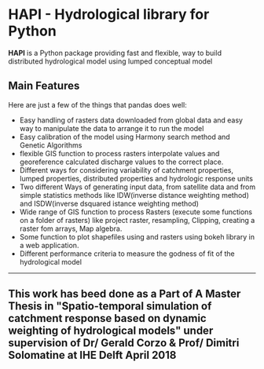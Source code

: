 HAPI - Hydrological library for Python
=====================================================================
**HAPI** is a Python package providing fast and flexible, way to build distributed
hydrological model using lumped conceptual model 

Main Features
-------------
Here are just a few of the things that pandas does well:
  - Easy handling of rasters data downloaded from global data and easy way to
    manipulate the data to arrange it to run the model
  - Easy calibration of the model using Harmony search method and Genetic Algorithms
  - flexible GIS function to process rasters interpolate values and georeference 
    calculated discharge values to the correct place.
  - Different ways for considering variability of catchment properties, lumped properties,
    distributed properties and hydrologic response units
  - Two different Ways of generating input data, from satellite data and from simple statistics
    methods like IDW(inverse distance weighting method) and ISDW(inverse dsquared istance weighting method)
  - Wide range of GIS function to process Rasters (execute some functions on a folder of rasters) like 
    project raster, resampling, Clipping, creating a raster fom arrays, Map algebra.
  - Some function to plot shapefiles using and rasters using bokeh library in a web application.
  - Different performance criteria to measure the godness of fit of the hydrological model
  
-------------
This work has beed done as a Part of A Master Thesis in "Spatio-temporal simulation of catchment response based on dynamic weighting of hydrological models" under supervision of Dr/ Gerald Corzo & Prof/ Dimitri Solomatine at IHE Delft April 2018
-------------
